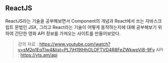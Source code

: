 ## ReactJS

ReactJS라는 기술을 공부해보면서 Component의 개념과 React에서 쓰는 자바스크립트 문법인 JSX,
그리고 React라는 기술이 어떻게 동작하는지에 대해 공부해보기 위하여
간단한 영화 API 정보를 가져오는 사이트를 만들어보았다.

> 강의 자료 : https://www.youtube.com/watch?v=sM2p1EqTlw4&list=PL7jH19IHhOLOFTVD4R8FeZWkwpVi8-9Fv
> API : https://yts.am/api
